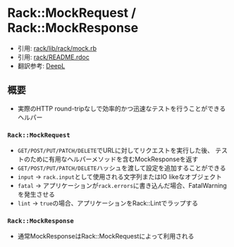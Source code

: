 # Rack::MockRequest / Rack::MockResponse
- 引用: [rack/lib/rack/mock.rb](https://github.com/rack/rack/blob/master/lib/rack/mock.rb)
- 引用: [rack/README.rdoc](https://github.com/rack/rack/blob/master/README.rdoc)
- 翻訳参考: [DeepL](https://www.deepl.com/translator)

## 概要
- 実際のHTTP round-tripなしで効率的かつ迅速なテストを行うことができるヘルパー

### `Rack::MockRequest`
- `GET/POST/PUT/PATCH/DELETE`でURLに対してリクエストを実行した後、
  テストのために有用なヘルパーメソッドを含むMockResponseを返す
- `GET/POST/PUT/PATCH/DELETE`ハッシュを渡して設定を追加することができる
- `input` -> `rack.input`として使用される文字列またはIO likeなオブジェクト
- `fatal` -> アプリケーションが`rack.errors`に書き込んだ場合、FatalWarningを発生させる
- `lint` -> `true`の場合、アプリケーションをRack::Lintでラップする

### `Rack::MockResponse`
- 通常MockResponseはRack::MockRequestによって利用される
